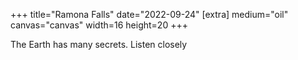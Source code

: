 +++
title="Ramona Falls"
date="2022-09-24"
[extra]
medium="oil"
canvas="canvas"
width=16
height=20
+++

The Earth has many secrets. Listen closely
